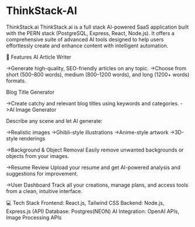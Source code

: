 # ThinkStack-AI
ThinkStack.ai ThinkStack.ai is a full stack AI-powered SaaS application built with the PERN stack (PostgreSQL, Express, React, Node.js). It offers a comprehensive suite of advanced AI tools designed to help users effortlessly create and enhance content with intelligent automation.

🚀 Features
AI Article Writer

->Generate high-quality, SEO-friendly articles on any topic.
->Choose from short (500–800 words), medium (800–1200 words), and long (1200+ words) formats.

Blog Title Generator

->Create catchy and relevant blog titles using keywords and categories.
->AI Image Generator

Describe any scene and let AI generate:

->Realistic images
->Ghibli-style illustrations
->Anime-style artwork
->3D-style renderings

->Background & Object Removal
  Easily remove unwanted backgrounds or objects from your images.
  
->Resume Review
  Upload your resume and get AI-powered analysis and suggestions for improvement.
  
->User Dashboard
  Track all your creations, manage plans, and access tools from a clean, intuitive interface.
  
💻 Tech Stack
Frontend: React.js, Tailwind CSS
Backend: Node.js, Express.js (API)
Database: Postgres(NEON)
AI Integration: OpenAI APIs, Image Processing APIs


